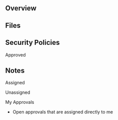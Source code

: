 ## Overview

## Files

## Security Policies

Approved 



## Notes

Assigned

Unassigned




My Approvals
* Open approvals that are assigned directly to me
